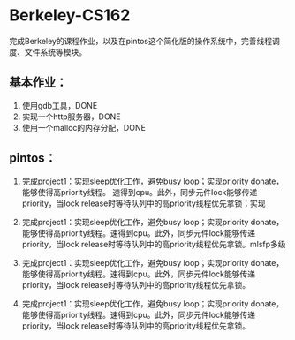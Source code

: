 # Berkeley-CS162
完成Berkeley的课程作业，以及在pintos这个简化版的操作系统中，完善线程调度、文件系统等模块。

## 基本作业：

1. 使用gdb工具，DONE
2. 实现一个http服务器，DONE
3. 使用一个malloc的内存分配，DONE

## pintos：
1. 完成project1：实现sleep优化工作，避免busy loop；实现priority donate，能够使得高priority线程。
速得到cpu。此外，同步元件lock能够传递priority，当lock release时等待队列中的高priority线程优先拿锁；实现

1. 完成project1：实现sleep优化工作，避免busy loop；实现priority donate，能够使得高priority线程。速得到cpu。此外，同步元件lock能够传递priority，当lock release时等待队列中的高priority线程优先拿锁。mlsfp多级
1. 完成project1：实现sleep优化工作，避免busy loop；实现priority donate，能够使得高priority线程。速得到cpu。此外，同步元件lock能够传递priority，当lock release时等待队列中的高priority线程优先拿锁。
1. 完成project1：实现sleep优化工作，避免busy loop；实现priority donate，能够使得高priority线程。速得到cpu。此外，同步元件lock能够传递priority，当lock release时等待队列中的高priority线程优先拿锁。
